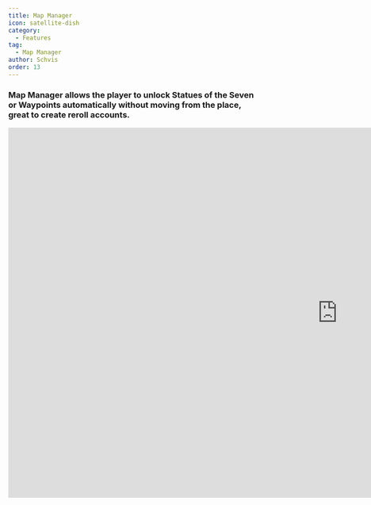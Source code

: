 ```yaml
---
title: Map Manager
icon: satellite-dish
category:
  - Features
tag:
  - Map Manager
author: Schvis
order: 13
---
```


### Map Manager allows the player to unlock Statues of the Seven or Waypoints automatically without moving from the place, great to create reroll accounts.

<div class="iframe-container"><iframe width="1328" height="747" src="https://www.youtube.com/embed/jOY5Gm2z8To?list=PL5eI1Tb64p56g27qfYk7VuFTz4FK6YrKa" title="Map Manager - Korepi" frameborder="0" allow="accelerometer; autoplay; clipboard-write; encrypted-media; gyroscope; picture-in-picture; web-share" referrerpolicy="strict-origin-when-cross-origin" allowfullscreen></iframe></div>


